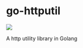 # go-httputil

[![](https://godoc.org/github.com/oxisto/go-httputil?status.svg)](http://godoc.org/github.com/oxisto/go-httputil)


A http utility library in Golang
